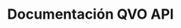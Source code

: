 ---
title: Documentación QVO API

language_tabs:
  - shell: cURL
  - ruby: Ruby
  - python: Python
  - javascript: Node

toc_footers:
  - <a href='#'>Obtén tu llave de accesso</a>
  - <a href='http://qvo.cl'>Página principal de QVO</a>

includes:
  - intro
  - auth
  - errors
  - pagination
  
  - webpay_plus
  - webpay_oneclick
  
search: true
---